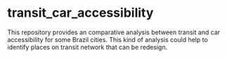 # transit_car_accessibility
This repository provides an comparative analysis between transit and car accessibility for some Brazil cities. This kind of analysis could help to identify places on transit network that can be redesign.
